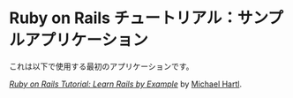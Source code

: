 # Ruby on Rails チュートリアル：サンプルアプリケーション

これは以下で使用する最初のアプリケーションです。

[*Ruby on Rails Tutorial: Learn Rails by
Example*](http://railstutorial.jp/)
by [Michael Hartl](http://michaelhartl.com/).


